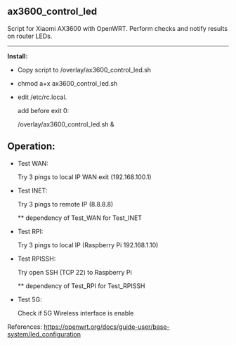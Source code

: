 ## ax3600_control_led
Script for Xiaomi AX3600 with OpenWRT.
Perform checks and notify results on router LEDs.
<hr>

<b>Install:</b>
- Copy script to /overlay/ax3600_control_led.sh 
- chmod a+x ax3600_control_led.sh
- edit /etc/rc.local.
  
  add before exit 0:
  
  /overlay/ax3600_control_led.sh &


## Operation:
- Test WAN:
  
  Try 3 pings to local IP WAN exit (192.168.100.1)
- Test INET:
  
  Try 3 pings to remote IP (8.8.8.8)

  ** dependency of Test_WAN for Test_INET


- Test RPI:
  
  Try 3 pings to local IP (Raspberry Pi 192.168.1.10)
- Test RPISSH:
  
  Try open SSH (TCP 22) to Raspberry Pi

  ** dependency of Test_RPI for Test_RPISSH

- Test 5G:
  
  Check if 5G Wireless interface is enable
  

References:
https://openwrt.org/docs/guide-user/base-system/led_configuration
  
  
  
  
